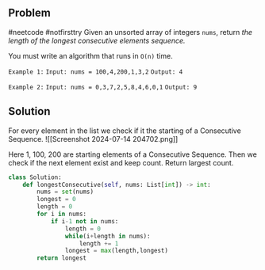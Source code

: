 ## Problem
#neetcode #notfirsttry
Given an unsorted array of integers `nums`, return _the length of the longest consecutive elements sequence._

You must write an algorithm that runs in `O(n)` time.

`Example 1:`
`Input: nums = 100,4,200,1,3,2`
`Output: 4`

`Example 2:`
`Input: nums = 0,3,7,2,5,8,4,6,0,1`
`Output: 9`

## Solution
For every element in the list we check if it the starting of a Consecutive Sequence.
![[Screenshot 2024-07-14 204702.png]]

Here 1, 100, 200 are starting elements of a Consecutive Sequence.
Then we check if the next element exist and keep count. Return largest count.

```python
class Solution:
    def longestConsecutive(self, nums: List[int]) -> int:
        nums = set(nums)
        longest = 0
        length = 0
        for i in nums:
            if i-1 not in nums:
                length = 0
                while(i+length in nums):
                    length += 1
                longest = max(length,longest)
        return longest
```
